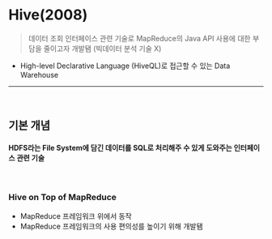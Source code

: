 # Hive(2008)
> 데이터 조회 인터페이스 관련 기술로 MapReduce의 Java API 사용에 대한 부담을 줄이고자 개발됌 (빅데이터 분석 기술 X)
* High-level Declarative Language (HiveQL)로 접근할 수 있는 Data Warehouse

<hr>
<br>

## 기본 개념
#### HDFS라는 File System에 담긴 데이터를 SQL로 처리해주 수 있게 도와주는 인터페이스 관련 기술

<br>

### Hive on Top of MapReduce 
* MapReduce 프레임워크 위에서 동작
* MapReduce 프레임워크의 사용 편의성를 높이기 위해 개발됌 

<br>

